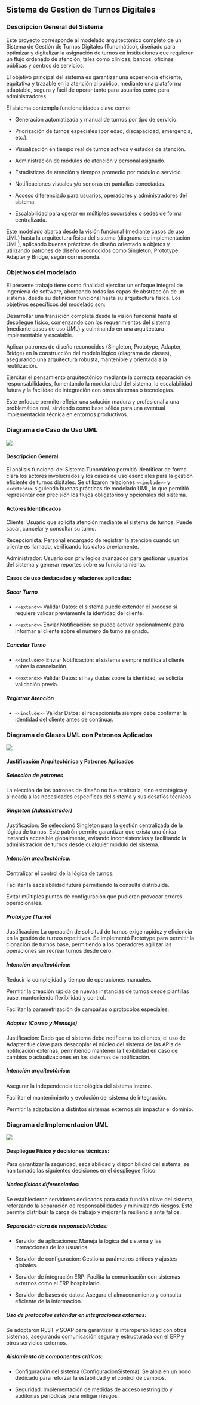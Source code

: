 ## Sistema de Gestion de Turnos Digitales

### Descripcion General del Sistema
Este proyecto corresponde al modelado arquitectónico completo de un Sistema de Gestión de Turnos Digitales (Tunomático), diseñado para optimizar y digitalizar la asignación de turnos en instituciones que requieren un flujo ordenado de atención, tales como clínicas, bancos, oficinas públicas y centros de servicios.

El objetivo principal del sistema es garantizar una experiencia eficiente, equitativa y trazable en la atención al público, mediante una plataforma adaptable, segura y fácil de operar tanto para usuarios como para administradores.

El sistema contempla funcionalidades clave como:

- Generación automatizada y manual de turnos por tipo de servicio.

- Priorización de turnos especiales (por edad, discapacidad, emergencia, etc.).

- Visualización en tiempo real de turnos activos y estados de atención.

- Administración de módulos de atención y personal asignado.

- Estadísticas de atención y tiempos promedio por módulo o servicio.

- Notificaciones visuales y/o sonoras en pantallas conectadas.

- Acceso diferenciado para usuarios, operadores y administradores del sistema.

- Escalabilidad para operar en múltiples sucursales o sedes de forma centralizada.

Este modelado abarca desde la visión funcional (mediante casos de uso UML) hasta la arquitectura física del sistema (diagrama de implementación UML), aplicando buenas prácticas de diseño orientado a objetos y utilizando patrones de diseño reconocidos como Singleton, Prototype, Adapter y Bridge, según corresponda.
### Objetivos del modelado
El presente trabajo tiene como finalidad ejercitar un enfoque integral de ingeniería de software, abordando todas las capas de abstracción de un sistema, desde su definición funcional hasta su arquitectura física. Los objetivos específicos del modelado son:

Desarrollar una transición completa desde la visión funcional hasta el despliegue físico, comenzando con los requerimientos del sistema (mediante casos de uso UML) y culminando en una arquitectura implementable y escalable.

Aplicar patrones de diseño reconocidos (Singleton, Prototype, Adapter, Bridge) en la construcción del modelo lógico (diagrama de clases), asegurando una arquitectura robusta, mantenible y orientada a la reutilización.

Ejercitar el pensamiento arquitectónico mediante la correcta separación de responsabilidades, fomentando la modularidad del sistema, la escalabilidad futura y la facilidad de integración con otros sistemas o tecnologías.

Este enfoque permite reflejar una solución madura y profesional a una problemática real, sirviendo como base sólida para una eventual implementación técnica en entornos productivos.

### Diagrama de Caso de Uso UML
![](https://github.com/Start0k/SistemaDeTurnosDigitales/blob/ea22ebd0498ccabc7cd0fea19ee71a509f8aa007/imagenes/Caso%20de%20Uso.png)
#### Descripcion General
El análisis funcional del Sistema Tunomático permitió identificar de forma clara los actores involucrados y los casos de uso esenciales para la gestión eficiente de turnos digitales. Se utilizaron relaciones `<<include>>` y `<<extend>>` siguiendo buenas prácticas de modelado UML, lo que permitió representar con precisión los flujos obligatorios y opcionales del sistema.
#### Actores Identificados
Cliente: Usuario que solicita atención mediante el sistema de turnos. Puede sacar, cancelar y consultar su turno.

Recepcionista: Personal encargado de registrar la atención cuando un cliente es llamado, verificando los datos previamente.

Administrador: Usuario con privilegios avanzados para gestionar usuarios del sistema y generar reportes sobre su funcionamiento.
#### Casos de uso destacados y relaciones aplicadas:
##### Sacar Turno

- `<<extend>>` Validar Datos: el sistema puede extender el proceso si requiere validar previamente la identidad del cliente.

- `<<extend>>` Enviar Notificación: se puede activar opcionalmente para informar al cliente sobre el número de turno asignado.

##### Cancelar Turno

- `<<include>>` Enviar Notificación: el sistema siempre notifica al cliente sobre la cancelación.

- `<<extend>>` Validar Datos: si hay dudas sobre la identidad, se solicita validación previa.

##### Registrar Atención

- `<<include>>` Validar Datos: el recepcionista siempre debe confirmar la identidad del cliente antes de continuar.

### Diagrama de Clases UML con Patrones Aplicados
![](https://github.com/Start0k/SistemaDeTurnosDigitales/blob/e889136a0d933eda857a14469e9e0353385be89f/imagenes/Diagrama%20de%20Clases.png)
#### Justificación Arquitectónica y Patrones Aplicados
##### Selección de patrones
La elección de los patrones de diseño no fue arbitraria, sino estratégica y alineada a las necesidades específicas del sistema y sus desafíos técnicos.

##### Singleton (Administrador)

Justificación: Se seleccionó Singleton para la gestión centralizada de la lógica de turnos. Este patrón permite garantizar que exista una única instancia accesible globalmente, evitando inconsistencias y facilitando la administración de turnos desde cualquier módulo del sistema.

##### Intención arquitectónica:

Centralizar el control de la lógica de turnos.

Facilitar la escalabilidad futura permitiendo la consulta distribuida.

Evitar múltiples puntos de configuración que pudieran provocar errores operacionales.

##### Prototype (Turno)

Justificación: La operación de solicitud de turnos exige rapidez y eficiencia en la gestión de turnos repetitivos. Se implementó Prototype para permitir la clonación de turnos base, permitiendo a los operadores agilizar las operaciones sin recrear turnos desde cero.

##### Intención arquitectónica:

Reducir la complejidad y tiempo de operaciones manuales.

Permitir la creación rápida de nuevas instancias de turnos desde plantillas base, manteniendo flexibilidad y control.

Facilitar la parametrización de campañas o protocolos especiales.

##### Adapter (Correo y Mensaje)

Justificación: Dado que el sistema debe notificar a los clientes, el uso de Adapter fue clave para desacoplar el núcleo del sistema de las APIs de notificación externas, permitiendo mantener la flexibilidad en caso de cambios o actualizaciones en los sistemas de notificación.

##### Intención arquitectónica:

Asegurar la independencia tecnológica del sistema interno.

Facilitar el mantenimiento y evolución del sistema de integración.

Permitir la adaptación a distintos sistemas externos sin impactar el dominio.

### Diagrama de Implementacion UML
![](https://github.com/Start0k/SistemaDeTurnosDigitales/blob/e889136a0d933eda857a14469e9e0353385be89f/imagenes/Implementacion.png)
#### Despliegue Físico y decisiones técnicas:
Para garantizar la seguridad, escalabilidad y disponibilidad del sistema, se han tomado las siguientes decisiones en el despliegue físico:

##### Nodos físicos diferenciados:
Se establecieron servidores dedicados para cada función clave del sistema, reforzando la separación de responsabilidades y minimizando riesgos. Esto permite distribuir la carga de trabajo y mejorar la resiliencia ante fallos.

##### Separación clara de responsabilidades:

- Servidor de aplicaciones: Maneja la lógica del sistema y las interacciones de los usuarios.

- Servidor de configuración: Gestiona parámetros críticos y ajustes globales.

- Servidor de integración ERP: Facilita la comunicación con sistemas externos como el ERP hospitalario.

- Servidor de bases de datos: Asegura el almacenamiento y consulta eficiente de la información.

##### Uso de protocolos estándar en integraciones externas: 
Se adoptaron REST y SOAP para garantizar la interoperabilidad con otros sistemas, asegurando comunicación segura y estructurada con el ERP y otros servicios externos.

##### Aislamiento de componentes críticos:

- Configuración del sistema (ConfiguracionSistema): Se aloja en un nodo dedicado para reforzar la estabilidad y el control de cambios.

- Seguridad: Implementación de medidas de acceso restringido y auditorías periódicas para mitigar riesgos.
